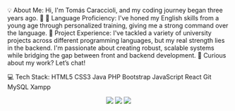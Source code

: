 
💡 About Me: Hi, I'm Tomás Caraccioli, and my coding journey began three years ago. 🚀
🔗 Language Proficiency: I've honed my English skills from a young age through personalized training, giving me a strong command over the language.
🔧 Project Experience: I've tackled a variety of university projects across different programming languages, but my real strength lies in the backend. I'm passionate about creating robust, scalable systems while bridging the gap between front and backend development.
👾 Curious about my work? Let’s chat!

💻 Tech Stack:
HTML5 CSS3 Java PHP Bootstrap JavaScript React Git MySQL Xampp


<p align="center">
<a href="www.linkedin.com/in/tomas-caraccioli-a77218271"><img src="https://img.shields.io/badge/-Aditya%20Vikram%20Singh-0077B5?style=flat&logo=Linkedin&logoColor=white"/></a>
<a href="tomascaracholi@gmail.com"><img src="https://img.shields.io/badge/-avsingh@umass.edu-D14836?style=flat&logo=Gmail&logoColor=white"/></a>
<a href="https://instagram.com/tomicaracholi"><img src="https://img.shields.io/badge/-@adityavs__-E4405F?style=flat&logo=Instagram&logoColor=white"/></a>
</p>
<!--
**1tomas/1tomas** is a ✨ _special_ ✨ repository because its `README.md` (this file) appears on your GitHub profile.

Here are some ideas to get you started:

- 🔭 I’m currently working on ...
- 🌱 I’m currently learning ...
- 👯 I’m looking to collaborate on ...
- 🤔 I’m looking for help with ...
- 💬 Ask me about ...
- 📫 How to reach me: ...
- 😄 Pronouns: ...
- ⚡ Fun fact: ...
-->
